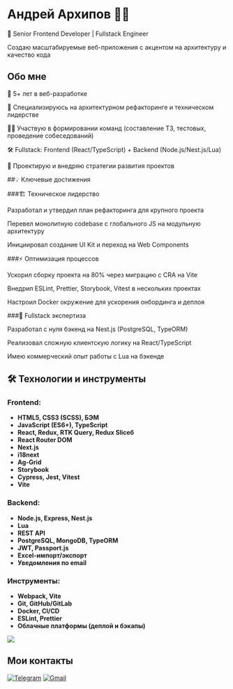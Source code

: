 # Андрей Архипов 👨‍💻

🚀 Senior Frontend Developer | Fullstack Engineer

Создаю масштабируемые веб-приложения с акцентом на архитектуру и качество кода

## Обо мне

💼 5+ лет в веб-разработке

🎯 Специализируюсь на архитектурном рефакторинге и техническом лидерстве

👨‍🏫 Участвую в формировании команд (составление ТЗ, тестовых, проведение собеседований)

🛠️ Fullstack: Frontend (React/TypeScript) + Backend (Node.js/Nest.js/Lua)

🚀 Проектирую и внедряю стратегии развития проектов

##💡 Ключевые достижения

###🏗️ Техническое лидерство

Разработал и утвердил план рефакторинга для крупного проекта

Перевел монолитную codebase с глобального JS на модульную архитектуру

Инициировал создание UI Kit и переход на Web Components

###⚡ Оптимизация процессов

Ускорил сборку проекта на 80% через миграцию с CRA на Vite

Внедрил ESLint, Prettier, Storybook, Vitest в нескольких проектах

Настроил Docker окружение для ускорения онбординга и деплоя

###🎯 Fullstack экспертиза

Разработал с нуля бэкенд на Nest.js (PostgreSQL, TypeORM)

Реализовал сложную клиентскую логику на React/TypeScript

Имею коммерческий опыт работы с Lua на бэкенде

## 🛠️ Технологии и инструменты
### Frontend:
- **HTML5, CSS3 (SCSS), БЭМ**
- **JavaScript (ES6+), TypeScript**
- **React, Redux, RTK Query, Redux Sliceб**
- **React Router DOM**
- **Next.js**
- **i18next**
- **Ag-Grid**
- **Storybook**
- **Cypress, Jest, Vitest**
- **Vite**

### Backend:
- **Node.js, Express, Nest.js**
- **Lua**
- **REST API**
- **PostgreSQL, MongoDB, TypeORM**
- **JWT, Passport.js**
- **Excel-импорт/экспорт**
- **Уведомления по email**

### Инструменты:
- **Webpack, Vite**
- **Git, GitHub/GitLab**
- **Docker, CI/CD**
- **ESLint, Prettier**
- **Облачные платформы (деплой и бэкапы)**

[![](https://www.codewars.com/users/AndreyArkhip/badges/small)](https://www.codewars.com/users/AndreyArkhip)

## Мои контакты
[![Telegram](https://img.shields.io/badge/Telegram-FFFFFF?style=plastic&logo=Telegram&logoColor=000000)](https://t.me/AndreyArkhipov11) [![Gmail](https://img.shields.io/badge/Gmail-FFFFFF?style=plastic&logo=Gmail&logoColor=FF0000)](mailto:arhipov0212@gmail.com)
